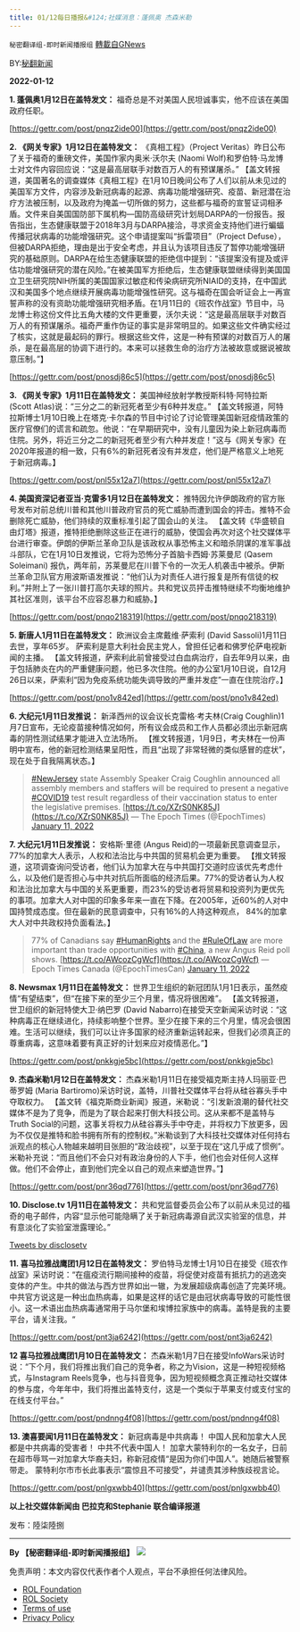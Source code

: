 ```yaml
---
title: 01/12每日播报&#124;社媒消息：蓬佩奥 杰森米勒
---
```

`秘密翻译组-即时新闻播报组` [轉載自GNews](https://gnews.org/zh-hans/1850559/)

BY:[秘翻新闻](https://gtv.org/broadcast/watch/61de9963a6dfdd603152d8ef)

**2022-01-12**

**1. 蓬佩奥1月12日在盖特发文：** 福奇总是不对美国人民坦诚事实，他不应该在美国政府任职。

[https://gettr.com/post/pnqz2ide00](https://gettr.com/post/pnqz2ide00)

**2. 《网关专家》1月12日在盖特发文：** 《真相工程》（Project Veritas）昨日公布了关于福奇的重磅文件，美国作家内奥米·沃尔夫 (Naomi Wolf)和罗伯特·马龙博士对文件内容回应说：“这是最高层联手对数百万人的有预谋屠杀。” 【盖文转报道，美国著名的调查媒体《真相工程》在1月10日晚间公布了人们以前从未见过的美国军方文件，内容涉及新冠病毒的起源、病毒功能增强研究、疫苗、新冠潜在治疗方法被压制，以及政府为掩盖一切所做的努力，这些都与福奇的宣誓证词相矛盾。文件来自美国国防部下属机构—国防高级研究计划局DARPA的一份报告。报告指出，生态健康联盟于2018年3月与DARPA接洽，寻求资金支持他们进行蝙蝠传播冠状病毒的功能增强研究。这个申请提案叫“拆雷项目”（Project Defuse），但被DARPA拒绝，理由是出于安全考虑，并且认为该项目违反了暂停功能增强研究的基础原则。DARPA在给生态健康联盟的拒绝信中提到：“该提案没有提及或评估功能增强研究的潜在风险。”在被美国军方拒绝后，生态健康联盟继续得到美国国立卫生研究院NIH所属的美国国家过敏症和传染病研究所NIAID的支持，在中国武汉和美国多个地点继续开展病毒功能增强性研究。这与福奇在国会听证会上一再宣誓声称的没有资助功能增强研究相矛盾。在1月11日的《班农作战室》节目中，马龙博士称这份文件比五角大楼的文件更重要，沃尔夫说：“这是最高层联手对数百万人的有预谋屠杀。福奇严重作伪证的事实是非常明显的。如果这些文件确实经过了核实，这就是最起码的罪行。根据这些文件，这是一种有预谋的对数百万人的屠杀，是在最高层的协调下进行的。本来可以拯救生命的治疗方法被故意或据说被故意压制。”】

[https://gettr.com/post/pnosdj86c5](https://gettr.com/post/pnosdj86c5)

**3. 《网关专家》1月11日在盖特发文：** 美国神经放射学教授斯科特·阿特拉斯 (Scott Atlas)说：“三分之二的新冠死者至少有6种并发症。” 【盖文转报道，阿特拉斯博士1月10日晚上在塔克·卡尔森的节目中讨论了讨论管理美国新冠疫情政策的医疗官僚们的谎言和疏忽。他说：“在早期研究中，没有儿童因为染上新冠病毒而住院。另外，将近三分之二的新冠死者至少有六种并发症！”这与《网关专家》在2020年报道的相一致，只有6%的新冠死者没有并发症，他们是严格意义上地死于新冠病毒。】

[https://gettr.com/post/pnl55x12a7](https://gettr.com/post/pnl55x12a7)

**4. 美国资深记者亚当·克雷多1月12日在盖特发文：** 推特因允许伊朗政府的官方账号发布对前总统川普和其他川普政府官员的死亡威胁而遭到国会的抨击。推特不会删除死亡威胁，他们持续的双重标准引起了国会山的关注。 【盖文转《华盛顿自由灯塔》报道，推特拒绝删除这些正在进行的威胁，使国会再次对这个社交媒体平台进行审查。伊朗的伊斯兰革命卫队是该政权从事恐怖主义和暗杀阴谋的准军事战斗部队，它在1月10日发推说，它将为恐怖分子首脑卡西姆·苏莱曼尼 (Qasem Soleimani) 报仇，两年前，苏莱曼尼在川普下令的一次无人机袭击中被杀。伊斯兰革命卫队官方用波斯语发推说：“他们认为对责任人进行报复是所有信徒的权利。”并附上了一张川普打高尔夫球的照片。共和党议员抨击推特继续不均衡地维护其社区准则，该平台不应容忍暴力和威胁。】

[https://gettr.com/post/pnqo218319](https://gettr.com/post/pnqo218319)

**5. 新唐人1月11日在盖特发文：** 欧洲议会主席戴维·萨索利 (David Sassoli)1月11日去世，享年65岁。 萨索利是意大利社会民主党人，曾担任记者和佛罗伦萨电视新闻的主播。 【盖文转报道，萨索利此前曾接受过白血病治疗，自去年9月以来，由于包括肺炎在内的严重健康问题，他已多次住院。他的办公室1月10日说，自12月26日以来，萨索利“因为免疫系统功能失调导致的严重并发症”一直在住院治疗。】

[https://gettr.com/post/pno1v842ed](https://gettr.com/post/pno1v842ed)

**6. 大纪元1月11日发推说：** 新泽西州的议会议长克雷格·考夫林(Craig Coughlin)1月7日宣布，无论疫苗接种情况如何，所有议会成员和工作人员都必须出示新冠病毒的阴性测试结果才能进入立法场所。 【推文转报道，1月9日，考夫林在一份声明中宣布，他的新冠检测结果呈阳性，而且“出现了非常轻微的类似感冒的症状”，现在处于自我隔离状态。】



> [#NewJersey](https://twitter.com/hashtag/NewJersey?src=hash&amp;ref_src=twsrc%5Etfw) state Assembly Speaker Craig Coughlin announced all assembly members and staffers will be required to present a negative [#COVID19](https://twitter.com/hashtag/COVID19?src=hash&amp;ref_src=twsrc%5Etfw) test result regardless of their vaccination status to enter the legislative premises. [https://t.co/XZrS0NK85J](https://t.co/XZrS0NK85J)
> — The Epoch Times (@EpochTimes) [January 11, 2022](https://twitter.com/EpochTimes/status/1480923708168581127?ref_src=twsrc%5Etfw)



**7. 大纪元1月11日发推说：** 安格斯·里德 (Angus Reid)的一项最新民意调查显示，77%的加拿大人表示，人权和法治比与中共国的贸易机会更为重要。 【推文转报道，这项调查询问受访者，他们认为加拿大在与中共国打交道时应该优先考虑什么，以及他们是否担心与中共对抗后所面临的经济后果。77%的受访者认为人权和法治比加拿大与中国的关系更重要，而23%的受访者将贸易和投资列为更优先的事项。加拿大人对中国的印象多年来一直在下降。在2005年，近60%的人对中国持赞成态度。但在最新的民意调查中，只有16%的人持这种观点， 84%的加拿大人对中共政权持负面看法。】



> 77% of Canadians say [#HumanRights](https://twitter.com/hashtag/HumanRights?src=hash&amp;ref_src=twsrc%5Etfw) and the [#RuleOfLaw](https://twitter.com/hashtag/RuleOfLaw?src=hash&amp;ref_src=twsrc%5Etfw) are more important than trade opportunities with [#China](https://twitter.com/hashtag/China?src=hash&amp;ref_src=twsrc%5Etfw), a new Angus Reid poll shows. [https://t.co/AWcozCgWcf](https://t.co/AWcozCgWcf)
> — Epoch Times Canada (@EpochTimesCan) [January 11, 2022](https://twitter.com/EpochTimesCan/status/1480906863877177344?ref_src=twsrc%5Etfw)



**8. Newsmax 1月11日在盖特发文：** 世界卫生组织的新冠团队1月1日表示，虽然疫情“有望结束”，但“在接下来的至少三个月里，情况将很困难”。 【盖文转报道，世卫组织的新冠特使大卫·纳巴罗 (David Nabarro)在接受天空新闻采访时说：“这种病毒正在继续进化，持续影响整个世界。至少在接下来的三个月里，情况会很困难。生活可以继续，我们可以让许多国家的经济重新运转起来，但我们必须真正的尊重病毒，这意味着要有真正好的计划来应对疫情恶化。”】

[https://gettr.com/post/pnkkgje5bc](https://gettr.com/post/pnkkgje5bc)

**9. 杰森米勒1月12日在盖特发文：** 杰森米勒1月11日在接受福克斯主持人玛丽亚·巴蒂罗姆 (Maria Bartiromo)采访时说，盖特，川普社交媒体平台将从硅谷寡头手中夺取权力。 【盖文转《福克斯商业新闻》报道，米勒说：“引发新浪潮的替代社交媒体不是为了竞争，而是为了联合起来打倒大科技公司。这从来都不是盖特与Truth Social的问题，这事关将权力从硅谷寡头手中夺走，并将权力下放更多，因为不仅仅是推特和脸书拥有所有的控制权。”米勒谈到了大科技社交媒体对任何持右派观点的核心人物越来越明目张胆的“政治歧视”，以至于现在“这几乎成了惯例”。米勒补充说：“而且他们不会只对有政治身份的人下手，他们也会对任何人这样做。他们不会停止，直到他们完全以自己的观点来塑造世界。”】

[https://gettr.com/post/pnr36qd776](https://gettr.com/post/pnr36qd776)

**10. Disclose.tv 1月11日在盖特发文：** 共和党监督委员会公布了以前从未见过的福奇的电子邮件，内容“显示他可能隐瞒了关于新冠病毒源自武汉实验室的信息，并有意淡化了实验室泄露理论。”

[Tweets by disclosetv](https://twitter.com/disclosetv?ref_src=twsrc%5Etfw)

**11. 喜马拉雅战鹰团1月12日在盖特发文：** 罗伯特马龙博士1月10日在接受《班农作战室》采访时说：“在瘟疫流行期间接种的疫苗，将促使对疫苗有抵抗力的逃逸突变体的产生。中共的做法与西方世界如出一辙，为发展超级病毒创造了完美环境。中共官方说这是一种出血热病毒，如果是这样的话它是由冠状病毒导致的可能性很小。这一术语出血热病毒通常用于马尔堡和埃博拉家族中的病毒。盖特是我的主要平台，请关注我。“

[https://gettr.com/post/pnt3ja6242](https://gettr.com/post/pnt3ja6242)

**12 喜马拉雅战鹰团1月10日在盖特发文：** 杰森米勒1月7日在接受InfoWars采访时说：“下个月，我们将推出我们自己的竞争者，称之为Vision，这是一种短视频格式，与Instagram Reels竞争，也与抖音竞争，因为短视频概念真正推动社交媒体的参与度，今年年中，我们将推出盖特支付，这是一个类似于苹果支付或支付宝的在线支付平台。”

[https://gettr.com/post/pndnng4f08](https://gettr.com/post/pndnng4f08)

**13. 澳喜要闻1月11日在盖特发文：** 新冠病毒是中共病毒！ 中国人民和加拿大人民都是中共病毒的受害者！ 中共不代表中国人！ 加拿大蒙特利尔的一名女子，日前在超市辱骂一对加拿大华裔夫妇，称新冠疫情“是因为你们中国人”。她随后被警察带走。 蒙特利尔市市长此事表示“震惊且不可接受”，并谴责其涉种族歧视言论。

[https://gettr.com/post/pnlgxwbb40](https://gettr.com/post/pnlgxwbb40)

**以上社交媒体新闻由 巴拉克和Stephanie 联合编译报道**

发布：陸柒陸捌

* * *

**By 【秘密翻译组-即时新闻播报组】**
![](https://assets.gnews.org/wp-content/uploads/2021/12/截圖-2021-12-28-00.48.35.png)
 

免责声明：本文内容仅代表作者个人观点，平台不承担任何法律风险。

- [ROL Foundation](https://rolfoundation.org/)
- [ROL Society](https://rolsociety.org/)
- [Terms of use](https://gnews.org/terms-of-use-3/)
- [Privacy Policy](https://gnews.org/privacy-policy/)

